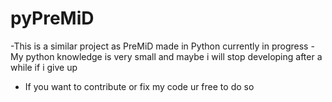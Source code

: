 # pyPreMiD
-This is a similar project as PreMiD made in Python currently in progress
-My python knowledge is very small and maybe i will stop developing after a while if i give up

- If you want to contribute or fix my code ur free to do so
